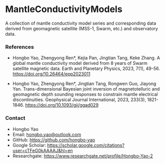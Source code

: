 # MantleConductivityModels
A collection of mantle conductivity model series and corresponding data derived from geomagnetic satellite (MSS-1, Swarm, etc.) and observatory data.

### References
- Hongbo Yao, Zhengyong Ren*, Kejia Pan, Jingtian Tang, Keke Zhang. A global mantle conductivity model derived from 8 years of Swarm satellite magnetic data. Earth and Planetary Physics, 2023, 7(1), 49-56. https://doi.org/10.26464/epp2023011

- Hongbo Yao, Zhengyong Ren*, Jingtian Tang, Rongwen Guo, Jiayong Yan. Trans-dimensional Bayesian joint inversion of magnetotelluric and geomagnetic depth sounding responses to constrain mantle electrical discontinuities. Geophysical Journal International, 2023, 233(3), 1821-1846. https://doi.org/10.1093/gji/ggad029

### Contact
- Hongbo Yao
- Email: hongbo.yao@outlook.com
- GitHub: https://github.com/hongbo-yao
- Google Scholar: https://scholar.google.com/citations?user=cTFeG0kAAAAJ&hl=en
- Researchgate: https://www.researchgate.net/profile/Hongbo-Yao-2